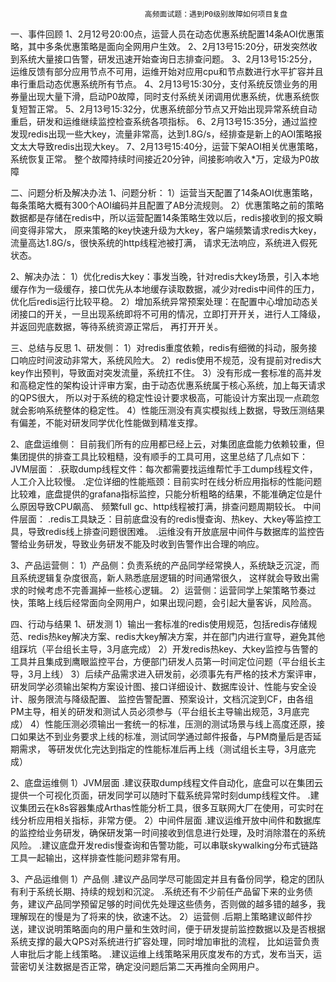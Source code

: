                                   高频面试题：遇到P0级别故障如何项目复盘
一、事件回顾
1、2月12号20:00点，运营人员在动态优惠系统配置14条AOI优惠策略，其中多条优惠策略是面向全网用户生效。
2、2月13号15:20分，研发突然收到系统大量接口告警，研发迅速开始查询日志排查问题。
3、2月13号15:25分，运维反馈有部分应用节点不可用，运维开始对应用cpu和节点数进行水平扩容并且串行重启动态优惠系统所有节点。
4、2月13号15:30分，支付系统反馈业务的用券量出现大量下滑，启动P0故障，同时支付系统关闭调用优惠系统，优惠系统恢复短暂正常。
5、2月13号15:32分，优惠系统部分节点又开始出现异常系统自动重启，研发和运维继续监控检查系统各项指标。
6、2月13号15:35分，通过监控发现redis出现一些大key，流量非常高，达到1.8G/s，经排查是新上的AOI策略报文太大导致redis出现大key。
7、2月13号15:40分，运营下架AOI相关优惠策略，系统恢复正常。
整个故障持续时间接近20分钟，间接影响收入*万，定级为P0故障

二、问题分析及解决办法
1、问题分析：
1）运营当天配置了14条AOI优惠策略，每条策略大概有300个AOI编码并且配置了AB分流规则。
2）优惠策略之前的策略数据都是存储在redis中，所以运营配置14条策略生效以后，redis接收到的报文瞬间变得非常大，
   原来策略的key快速升级为大key，客户端频繁请求redis大key，流量高达1.8G/s，很快系统的http线程池被打满，
   请求无法响应，系统进入假死状态。

2、解决办法：
1）优化redis大key：事发当晚，针对redis大key场景，引入本地缓存作为一级缓存，接口优先从本地缓存读取数据，减少对redis中间件的压力，优化后redis运行比较平稳。
2）增加系统异常预案处理：在配置中心增加动态关闭接口的开关，一旦出现系统即将不可用的情况，立即打开开关，进行人工降级，并返回兜底数据，等待系统资源正常后，
   再打开开关。

三、总结与反思
1、研发侧：
1）对redis重度依赖，redis有细微的抖动，服务接口响应时间波动非常大，系统风险大。
2）redis使用不规范，没有提前对redis大key作出预判，导致面对突发流量，系统扛不住。
3）没有形成一套标准的高并发和高稳定性的架构设计评审方案，由于动态优惠系统属于核心系统，加上每天请求的QPS很大，
   所以对于系统的稳定性设计要求极高，可能设计方案出现一点疏忽就会影响系统整体的稳定性。
4）性能压测没有真实模拟线上数据，导致压测结果有偏差，不能对研发同学优化性能做到精准支撑。

2、底盘运维侧：
目前我们所有的应用都已经上云，对集团底盘能力依赖较重，但集团提供的排查工具比较粗糙，没有顺手的工具可用，这里总结了几点如下：
JVM层面：
.获取dump线程文件：每次都需要找运维帮忙手工dump线程文件，人工介入比较慢。
.定位详细的性能瓶颈：目前实时在线分析应用指标的性能问题比较难，底盘提供的grafana指标监控，只能分析粗略的结果，不能准确定位是什么原因导致CPU飙高、
 频繁full gc、http线程被打满，排查问题周期较长。
中间件层面：
.redis工具缺乏：目前底盘没有的redis慢查询、热key、大key等监控工具，导致redis线上排查问题很困难。
.运维没有开放底层中间件与数据库的监控告警给业务研发，导致业务研发不能及时收到告警作出合理的响应。

3、产品运营侧：
1）产品侧：负责系统的产品同学经常换人，系统缺乏沉淀，而且系统逻辑复杂度很高，新人熟悉底层逻辑的时间通常很久，
   这样就会导致出需求的时候考虑不完善漏掉一些核心逻辑。
2）运营侧：运营同学上架策略节奏过快，策略上线后经常面向全网用户，如果出现问题，会引起大量客诉，风险高。


四、行动与结果
1、研发测
1）输出一套标准的redis使用规范，包括redis存储规范、redis热key解决方案、redis大key解决方案，并在部门内进行宣导，避免其他组踩坑（平台组长主导，3月底完成）
2）开发redis热key、大key监控与告警的工具并且集成到鹰眼监控平台，方便部门研发人员第一时间定位问题（平台组长主导，3月上线）
3）后续产品需求进入研发前，必须事先有严格的技术方案评审，研发同学必须输出架构方案设计图、接口详细设计、数据库设计、性能与安全设计、服务限流与降级配置、
   监控告警配置、预案设计，文档沉淀到CF，由各组PM主导，相关的研发和测试人员必须参与（平台组长主导输出规范，3月底完成）
4）性能压测必须输出一套统一的标准，压测的测试场景与线上高度还原，接口如果达不到业务要求上线的标准，测试同学通过邮件报备，与PM商量后是否延期需求，
   等研发优化完达到指定的性能标准后再上线（测试组长主导，3月底完成）

2、底盘运维侧
1）JVM层面
.建议获取dump线程文件自动化，底盘可以在集团云提供一个可视化页面，研发同学可以随时下载系统异常时刻dump线程文件。
.建议集团云在k8s容器集成Arthas性能分析工具，很多互联网大厂在使用，可实时在线分析应用相关指标，非常方便。
2）中间件层面
.建议运维开放中间件和数据库的监控给业务研发，确保研发第一时间接收到信息进行处理，及时消除潜在的系统风险。
.建议底盘开发redis慢查询和告警功能，可以串联skywalking分布式链路工具一起输出，这样排查性能问题非常有用。

3、产品运维侧
1）产品侧
.建议产品同学尽可能固定并且有备份同学，稳定的团队有利于系统长期、持续的规划和沉淀。
.系统还有不少前任产品留下来的业务债务，建议产品同学预留足够的时间优先处理这些债务，否则做的越多错的越多，我理解现在的慢是为了将来的快，欲速不达。
2）运营侧
.后期上策略建议邮件抄送，建议说明策略面向的用户量和生效时间，便于研发提前监控数据以及是否根据系统支撑的最大QPS对系统进行扩容处理，同时增加审批的流程，
 比如运营负责人审批后才能上线策略。
.建议运维上线策略采用灰度发布的方式，发布当天，运营密切关注数据是否正常，确定没问题后第二天再推向全网用户。


